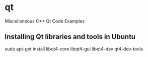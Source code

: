 qt
==

Miscellaneous C++ Qt Code Examples


Installing Qt libraries and tools in Ubuntu
-------------------------------------------

sudo apt-get install libqt4-core libqt4-gui libqt4-dev qt4-dev-tools

